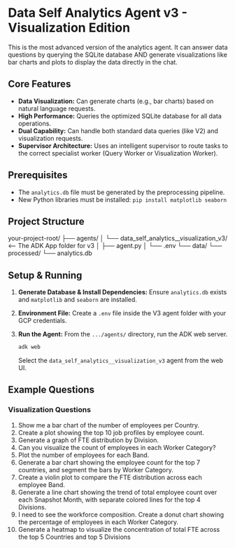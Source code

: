 # Data Self Analytics Agent v3 - Visualization Edition

This is the most advanced version of the analytics agent. It can answer data questions by querying the SQLite database AND generate visualizations like bar charts and plots to display the data directly in the chat.

## Core Features

-   **Data Visualization:** Can generate charts (e.g., bar charts) based on natural language requests.
-   **High Performance:** Queries the optimized SQLite database for all data operations.
-   **Dual Capability:** Can handle both standard data queries (like V2) and visualization requests.
-   **Supervisor Architecture:** Uses an intelligent supervisor to route tasks to the correct specialist worker (Query Worker or Visualization Worker).

## Prerequisites

-   The `analytics.db` file must be generated by the preprocessing pipeline.
-   New Python libraries must be installed: `pip install matplotlib seaborn`

## Project Structure

your-project-root/
├── agents/
│   └── data_self_analytics__visualization_v3/  <-- The ADK App folder for v3
│       ├── agent.py
│       └── .env
└── data/
└── processed/
└── analytics.db

## Setup & Running

1.  **Generate Database & Install Dependencies:** Ensure `analytics.db` exists and `matplotlib` and `seaborn` are installed.
2.  **Environment File:** Create a `.env` file inside the V3 agent folder with your GCP credentials.
3.  **Run the Agent:** From the `.../agents/` directory, run the ADK web server.

    ```bash
    adk web
    ```
    Select the `data_self_analytics__visualization_v3` agent from the web UI.

## Example Questions

### Visualization Questions

1.  Show me a bar chart of the number of employees per Country.
2.  Create a plot showing the top 10 job profiles by employee count.
3.  Generate a graph of FTE distribution by Division.
4.  Can you visualize the count of employees in each Worker Category?
5.  Plot the number of employees for each Band.
6. Generate a bar chart showing the employee count for the top 7 countries, and segment the bars by Worker Category.
7. Create a violin plot to compare the FTE distribution across each employee Band.
8. Generate a line chart showing the trend of total employee count over each Snapshot Month, with separate colored lines for the top 4 Divisions.
9. I need to see the workforce composition. Create a donut chart showing the percentage of employees in each Worker Category.
10. Generate a heatmap to visualize the concentration of total FTE across the top 5 Countries and top 5 Divisions